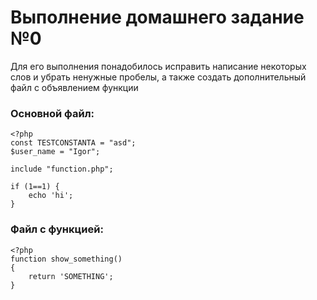 # Выполнение домашнего задание №0

Для его выполнения понадобилось исправить написание некоторых слов и убрать ненужные пробелы, а также создать дополнительный файл с объявлением функции

### Основной файл:
```
<?php
const TESTCONSTANTA = "asd";
$user_name = "Igor";

include "function.php";

if (1==1) {
    echo 'hi';
}
```

### Файл с функцией:
```
<?php
function show_something()
{
    return 'SOMETHING';
}

```
